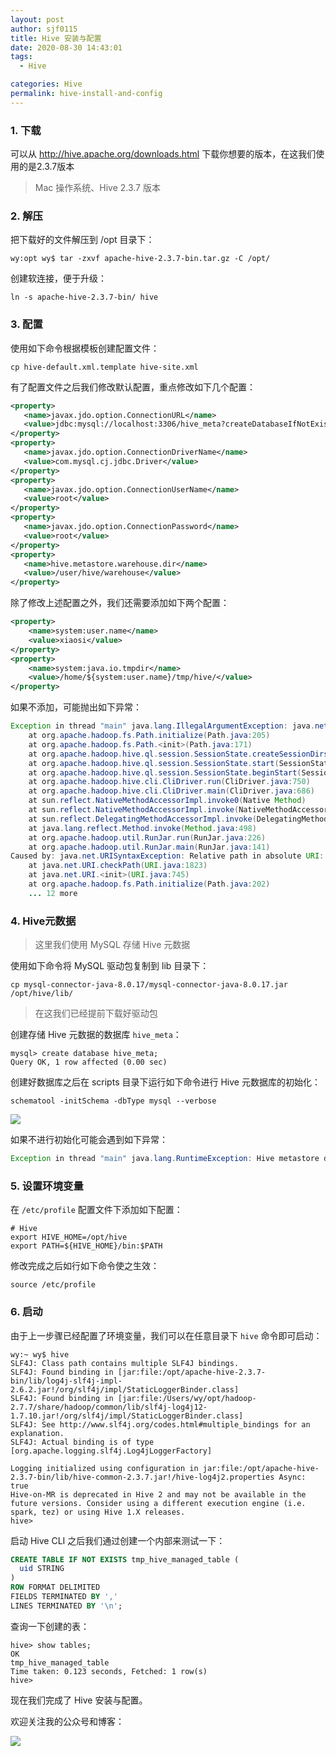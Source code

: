 ```yaml
---
layout: post
author: sjf0115
title: Hive 安装与配置
date: 2020-08-30 14:43:01
tags:
  - Hive

categories: Hive
permalink: hive-install-and-config
---
```


### 1. 下载

可以从 http://hive.apache.org/downloads.html 下载你想要的版本，在这我们使用的是2.3.7版本

> Mac 操作系统、Hive 2.3.7 版本

### 2. 解压

把下载好的文件解压到 /opt 目录下：
```
wy:opt wy$ tar -zxvf apache-hive-2.3.7-bin.tar.gz -C /opt/
```
创建软连接，便于升级：
```
ln -s apache-hive-2.3.7-bin/ hive
```

### 3. 配置

使用如下命令根据模板创建配置文件：
```shell
cp hive-default.xml.template hive-site.xml
```
有了配置文件之后我们修改默认配置，重点修改如下几个配置：
```xml
<property>
   <name>javax.jdo.option.ConnectionURL</name>
   <value>jdbc:mysql://localhost:3306/hive_meta?createDatabaseIfNotExist=true</value>
</property>
<property>
   <name>javax.jdo.option.ConnectionDriverName</name>
   <value>com.mysql.cj.jdbc.Driver</value>
</property>
<property>
   <name>javax.jdo.option.ConnectionUserName</name>
   <value>root</value>
</property>
<property>
   <name>javax.jdo.option.ConnectionPassword</name>
   <value>root</value>
</property>
<property>
   <name>hive.metastore.warehouse.dir</name>
   <value>/user/hive/warehouse</value>
</property>
```
除了修改上述配置之外，我们还需要添加如下两个配置：
```xml
<property>
    <name>system:user.name</name>
    <value>xiaosi</value>
</property>
<property>
    <name>system:java.io.tmpdir</name>
    <value>/home/${system:user.name}/tmp/hive/</value>
</property>
```
如果不添加，可能抛出如下异常：
```java
Exception in thread "main" java.lang.IllegalArgumentException: java.net.URISyntaxException: Relative path in absolute URI: ${system:java.io.tmpdir%7D/$%7Bsystem:user.name%7D
	at org.apache.hadoop.fs.Path.initialize(Path.java:205)
	at org.apache.hadoop.fs.Path.<init>(Path.java:171)
	at org.apache.hadoop.hive.ql.session.SessionState.createSessionDirs(SessionState.java:663)
	at org.apache.hadoop.hive.ql.session.SessionState.start(SessionState.java:586)
	at org.apache.hadoop.hive.ql.session.SessionState.beginStart(SessionState.java:553)
	at org.apache.hadoop.hive.cli.CliDriver.run(CliDriver.java:750)
	at org.apache.hadoop.hive.cli.CliDriver.main(CliDriver.java:686)
	at sun.reflect.NativeMethodAccessorImpl.invoke0(Native Method)
	at sun.reflect.NativeMethodAccessorImpl.invoke(NativeMethodAccessorImpl.java:62)
	at sun.reflect.DelegatingMethodAccessorImpl.invoke(DelegatingMethodAccessorImpl.java:43)
	at java.lang.reflect.Method.invoke(Method.java:498)
	at org.apache.hadoop.util.RunJar.run(RunJar.java:226)
	at org.apache.hadoop.util.RunJar.main(RunJar.java:141)
Caused by: java.net.URISyntaxException: Relative path in absolute URI: ${system:java.io.tmpdir%7D/$%7Bsystem:user.name%7D
	at java.net.URI.checkPath(URI.java:1823)
	at java.net.URI.<init>(URI.java:745)
	at org.apache.hadoop.fs.Path.initialize(Path.java:202)
	... 12 more
```

### 4. Hive元数据

> 这里我们使用 MySQL 存储 Hive 元数据

使用如下命令将 MySQL 驱动包复制到 lib 目录下：
```
cp mysql-connector-java-8.0.17/mysql-connector-java-8.0.17.jar /opt/hive/lib/
```
> 在这我们已经提前下载好驱动包

创建存储 Hive 元数据的数据库 `hive_meta`：
```
mysql> create database hive_meta;
Query OK, 1 row affected (0.00 sec)
```

创建好数据库之后在 scripts 目录下运行如下命令进行 Hive 元数据库的初始化：
```
schematool -initSchema -dbType mysql --verbose
```
![](1)

如果不进行初始化可能会遇到如下异常：
```java
Exception in thread "main" java.lang.RuntimeException: Hive metastore database is not initialized. Please use schematool (e.g. ./schematool -initSchema -dbType ...) to create the schema. If needed, dont forget to include the option to auto-create the underlying database in your JDBC connection string (e.g. ?createDatabaseIfNotExist=true for mysql)
```

### 5. 设置环境变量

在 `/etc/profile` 配置文件下添加如下配置：
```shell
# Hive
export HIVE_HOME=/opt/hive
export PATH=${HIVE_HOME}/bin:$PATH
```
修改完成之后如行如下命令使之生效：
```shell
source /etc/profile
```

### 6. 启动

由于上一步骤已经配置了环境变量，我们可以在任意目录下 `hive` 命令即可启动：
```shell
wy:~ wy$ hive
SLF4J: Class path contains multiple SLF4J bindings.
SLF4J: Found binding in [jar:file:/opt/apache-hive-2.3.7-bin/lib/log4j-slf4j-impl-2.6.2.jar!/org/slf4j/impl/StaticLoggerBinder.class]
SLF4J: Found binding in [jar:file:/Users/wy/opt/hadoop-2.7.7/share/hadoop/common/lib/slf4j-log4j12-1.7.10.jar!/org/slf4j/impl/StaticLoggerBinder.class]
SLF4J: See http://www.slf4j.org/codes.html#multiple_bindings for an explanation.
SLF4J: Actual binding is of type [org.apache.logging.slf4j.Log4jLoggerFactory]

Logging initialized using configuration in jar:file:/opt/apache-hive-2.3.7-bin/lib/hive-common-2.3.7.jar!/hive-log4j2.properties Async: true
Hive-on-MR is deprecated in Hive 2 and may not be available in the future versions. Consider using a different execution engine (i.e. spark, tez) or using Hive 1.X releases.
hive>
```
启动 Hive CLI 之后我们通过创建一个内部来测试一下：
```sql
CREATE TABLE IF NOT EXISTS tmp_hive_managed_table (
  uid STRING
)
ROW FORMAT DELIMITED
FIELDS TERMINATED BY ','
LINES TERMINATED BY '\n';
```
查询一下创建的表：
```shell
hive> show tables;
OK
tmp_hive_managed_table
Time taken: 0.123 seconds, Fetched: 1 row(s)
hive>
```
现在我们完成了 Hive 安装与配置。

欢迎关注我的公众号和博客：

![](https://github.com/sjf0115/PubLearnNotes/blob/master/image/Other/smartsi.jpg?raw=true)
